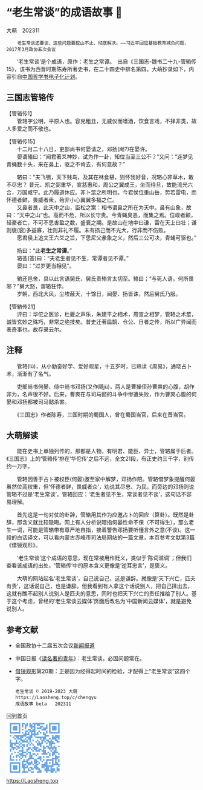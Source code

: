 “老生常谈”的成语故事 📔
==================
大萌　202311

		老生常谈还要谈，这些问题要挖山不止、彻底解决。——习近平回应基础教育减负问题，2017年3月政协五次会议

　　‘老生常谈’是个成语，原作：老生之常谭。　出自《三国志-魏书二十九-管辂传15》，该书为西晋时期陈寿所著史书，在二十四史中排名第四。大萌抄录如下，内容引自[中国哲学书电子化计划](https://ctext.org/sanguozhi/zhs)。


三国志管辂传
-----------

【管辂传1】  
　　管辂字公明，平原人也。容皃粗丑，无威仪而嗜酒，饮食言戏，不择非类，故人多爱之而不敬也。

【管辂传15】  
　　十二月二十八日，吏部尚书何晏请之，邓扬(飏?)在晏许。  
　　晏谓辂曰：“闻君著爻神妙，试为作一卦，知位当至三公不？”又问：“连梦见青蝇数十头，来在鼻上，驱之不肯去，有何意故？”

　　辂曰：“夫飞鴞，天下贱鸟，及其在林食椹，则怀我好音，况辂心非草木，敢不尽忠？ 昔元、凯之弼重华，宣慈惠和，周公之翼成王，坐而待旦，故能流光六合，万国咸宁。此乃履道休应。非卜筮之所明也。今君侯位重山岳，势若雷电，而怀德者鲜，畏威者衆，殆非小心翼翼多福之仁。  
　　又鼻者艮，此天中之山，臣松之案：相书谓鼻之所在为天中。鼻有山象，故曰：“天中之山”也。高而不危，所以长守贵。今青蝇臭恶，而集之焉。位峻者颠，轻豪者亡，不可不思害盈之数，盛衰之期。是故山在地中曰谦，雷在天上曰壮；谦则襃(裒)多益寡，壮则非礼不履。未有损己而不光大，行非而不伤败。  
　　愿君侯上追文王六爻之旨，下思尼父彖象之义，然后三公可决，青蝇可驱也。”

　　扬曰：“此**老生之常谭**。”  
　　辂荅(答)曰：“夫老生者见不生，常谭者见不谭。”  
　　晏曰：“过岁更当相见”。

　　辂还邑舍，具以此言语舅氏，舅氏责辂言太切至。辂曰；“与死人语，何所畏邪？”舅大怒，谓辂狂悖。  
　　岁朝，西北大风，尘埃蔽天，十馀日，闻晏、扬皆诛，然后舅氏乃服。

【管辂传21】  
 　　评曰：华佗之医诊，杜夔之声乐，朱建平之相术，周宣之相梦，管辂之术筮，诚皆玄妙之殊巧，非常之绝技矣。昔史迁著扁鹊、仓公、日者之传，所以广异闻而表奇事也。故存录云尔。


注释
---

　　管辂(lù)，从小勤奋好学、爱好观星，十五岁时，已熟读《周易》，通晓占卜术，渐渐有了名气。

　　吏部尚书何晏、侍中尚书邓扬(又作飓jù)，两人是曹操侄孙曹爽的心腹，胡作非为，名声很不好。后来，曹爽在与司马懿的斗争中惨遭失败，作为曹爽心腹的何晏和邓扬都被司马懿杀害。

　　《三国志》作者陈寿，三国时期的蜀国人，曾在蜀国当官，后来在晋当官。


大萌解读
-------

　　能在史书上单独列传的，那都是人物，有明君、能臣、异士，管辂属于后者。《三国志》上的‘管辂传’排在‘华佗传’之后不远，全文21段，有正史约三千字，别传约一万字。

　　管辂因善于占卜被权臣(何晏)邀至家中解梦，邓扬作陪。管辂借梦象提醒何晏虽然位高权重，但‘怀德者鲜，畏威者众’，劝说其尽忠、为民。而旁边的邓扬则说管辂不过是‘老生常谈’。管辂回应：‘老生者见不生，常谈者见不谈’，这句话不容易理解。

　　首先这是一句对仗的卦辞，管辂用其作为应邀占卜的回应（算卦）。既然是卦辞，那含义就比较隐晦。网上有人分析说暗指何晏性命不保（不可得生），那么老生一词，可能是管辂带有尊严地自指，接着警告邓扬要听懂言外之意(不谈)。这一段的白话译文，可以看内蒙古赤峰市司法局网站的一篇文章，本页参考文献第3篇《借镜观形》。

　　‘老生常谈’这个成语的意思，现在常被用作贬义，类似于‘陈词滥调’；但我们查看该成语的出处，‘管辂传’中的原本含义更像是‘逆耳忠言’，是褒义。

　　大萌的网站起名‘老生常谈’，自己说自己，这是谦辞。就像是‘天下兴亡，匹夫有责’，这话说自己，也是谦辞。但我看到有人拿这个话说别人，把自己择出去，这就有瞧不起别人说别人是匹夫的意思，同时也把天下兴亡的责任推给了别人。基于这个考虑，曾经的‘老生常谈云媒体’页面后改名为‘中国新闻云媒体’，就是避免说别人。


参考文献
--------

*	全国政协十二届五次会议[新闻报道](http://www.cppcc.gov.cn/zxww/2017/03/05/ARTI1488678667173705.shtml)
*	中国日报《[读名著的青年](https://china.chinadaily.com.cn/2016-10/15/content_27070285.htm)》：老生常谈，必因问题常在。
*	[借镜观形](http://sfj.chifeng.gov.cn/sfj_zhgl/sfj_zhgl_dwgz/201804/t20180428_365846.html)第20期：正是因为经得起时间的检验，才配得上“老生常谈”这四个字。


		老生常谈 © 2019-2023 大萌
		https://Laosheng.top/c/chengyu
		成语故事 beta	202311

回到首页  
<a href=".." title="返回老生常谈首页"><img src="../indexQR-Blue.png" /></a>  
https://Laosheng.top
